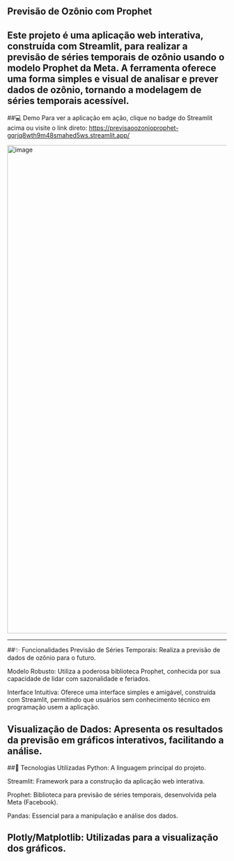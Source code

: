 ## Previsão de Ozônio com Prophet
Este projeto é uma aplicação web interativa, construída com Streamlit, para realizar a previsão de séries temporais de ozônio usando o modelo Prophet da Meta. A ferramenta oferece uma forma simples e visual de analisar e prever dados de ozônio, tornando a modelagem de séries temporais acessível.
---

##💻 Demo
Para ver a aplicação em ação, clique no badge do Streamlit acima ou visite o link direto: 
https://previsaoozonioprophet-gqrjq8wth9m48smahed5ws.streamlit.app/


<img width="566" height="1119" alt="image" src="https://github.com/user-attachments/assets/4a7a946e-2673-46c6-aba7-be92008442e1" />


---
##✨ Funcionalidades
Previsão de Séries Temporais: Realiza a previsão de dados de ozônio para o futuro.

Modelo Robusto: Utiliza a poderosa biblioteca Prophet, conhecida por sua capacidade de lidar com sazonalidade e feriados.

Interface Intuitiva: Oferece uma interface simples e amigável, construída com Streamlit, permitindo que usuários sem conhecimento técnico em programação usem a aplicação.

Visualização de Dados: Apresenta os resultados da previsão em gráficos interativos, facilitando a análise.
---

##🚀 Tecnologias Utilizadas
Python: A linguagem principal do projeto.

Streamlit: Framework para a construção da aplicação web interativa.

Prophet: Biblioteca para previsão de séries temporais, desenvolvida pela Meta (Facebook).

Pandas: Essencial para a manipulação e análise dos dados.

Plotly/Matplotlib: Utilizadas para a visualização dos gráficos.
---
